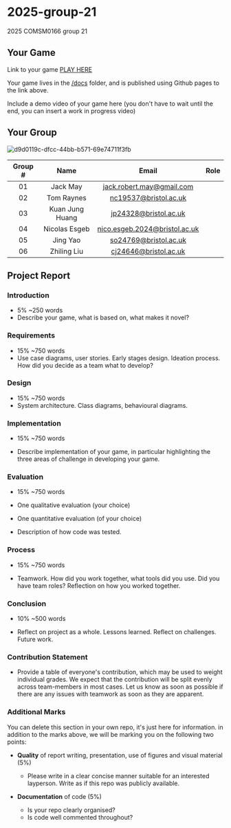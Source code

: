 # 2025-group-21
2025 COMSM0166 group 21

## Your Game

Link to your game [PLAY HERE](https://peteinfo.github.io/COMSM0166-project-template/)

Your game lives in the [/docs](/docs) folder, and is published using Github pages to the link above.

Include a demo video of your game here (you don't have to wait until the end, you can insert a work in progress video)

## Your Group

![d9d0119c-dfcc-44bb-b571-69e74711f3fb](https://github.com/user-attachments/assets/efe6d287-bc54-4d26-ab55-b5401b9439fe)

<div align="center">

| Group # | Name | Email | Role |
| :-: | :-: | :-: | :-: |
| 01 | Jack May | jack.robert.may@gmail.com | |
| 02 | Tom Raynes | nc19537@bristol.ac.uk | |
| 03 | Kuan Jung Huang | jp24328@bristol.ac.uk | |
| 04 | Nicolas Esgeb | nico.esgeb.2024@bristol.ac.uk | |
| 05 | Jing Yao | so24769@bristol.ac.uk | |
| 06 | Zhiling Liu | cj24646@bristol.ac.uk | |

</div>

## Project Report

### Introduction

- 5% ~250 words 
- Describe your game, what is based on, what makes it novel? 

### Requirements 

- 15% ~750 words
- Use case diagrams, user stories. Early stages design. Ideation process. How did you decide as a team what to develop? 

### Design

- 15% ~750 words 
- System architecture. Class diagrams, behavioural diagrams. 

### Implementation

- 15% ~750 words

- Describe implementation of your game, in particular highlighting the three areas of challenge in developing your game. 

### Evaluation

- 15% ~750 words

- One qualitative evaluation (your choice) 

- One quantitative evaluation (of your choice) 

- Description of how code was tested. 

### Process 

- 15% ~750 words

- Teamwork. How did you work together, what tools did you use. Did you have team roles? Reflection on how you worked together. 

### Conclusion

- 10% ~500 words

- Reflect on project as a whole. Lessons learned. Reflect on challenges. Future work. 

### Contribution Statement

- Provide a table of everyone's contribution, which may be used to weight individual grades. We expect that the contribution will be split evenly across team-members in most cases. Let us know as soon as possible if there are any issues with teamwork as soon as they are apparent. 

### Additional Marks

You can delete this section in your own repo, it's just here for information. in addition to the marks above, we will be marking you on the following two points:

- **Quality** of report writing, presentation, use of figures and visual material (5%) 
  - Please write in a clear concise manner suitable for an interested layperson. Write as if this repo was publicly available.

- **Documentation** of code (5%)

  - Is your repo clearly organised? 
  - Is code well commented throughout?
